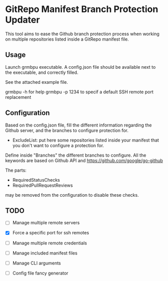 # GitRepo Manifest Branch Protection Updater

This tool aims to ease the Github branch protection process when working on multiple repositories listed inside a GitRepo manifest file.

## Usage

Launch grmbpu executable. A config.json file should be available next to the executable, and correctly filled.

See the attached example file.

grmbpu -h for help
grmbpu -p 1234 to specif a default SSH remote port replacement

## Configuration

Based on the config.json file, fill the different information regarding the Github server, and the branches to configure protection for.

- ExcludeList: put here some repositories listed inside your manifest that you don't want to configure a protection for.

Define inside "Branches" the different branches to configure. All the keywords are based on Github API and https://github.com/google/go-github

The parts:
- RequiredStatusChecks
- RequiredPullRequestReviews

may be removed from the configuration to disable these checks. 

## TODO

- [ ] Manage multiple remote servers
- [x] Force a specific port for ssh remotes
- [ ] Manage multiple remote credentials
- [ ] Manage included manifest files
- [ ] Manage CLI arguments
- [ ] Config file fancy generator

